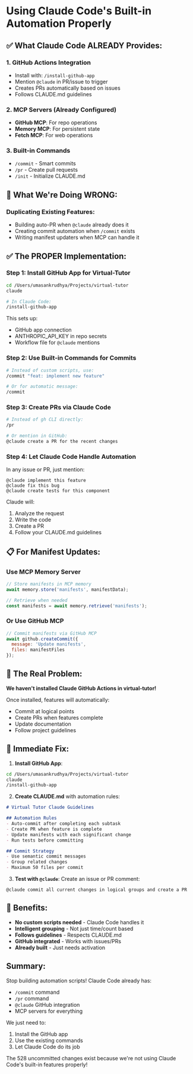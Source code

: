 # Using Claude Code's Built-in Automation Properly

## ✅ What Claude Code ALREADY Provides:

### 1. **GitHub Actions Integration**
- Install with: `/install-github-app`
- Mention `@claude` in PR/issue to trigger
- Creates PRs automatically based on issues
- Follows CLAUDE.md guidelines

### 2. **MCP Servers** (Already Configured)
- **GitHub MCP**: For repo operations
- **Memory MCP**: For persistent state
- **Fetch MCP**: For web operations

### 3. **Built-in Commands**
- `/commit` - Smart commits
- `/pr` - Create pull requests
- `/init` - Initialize CLAUDE.md

## 🚨 What We're Doing WRONG:

### Duplicating Existing Features:
- Building auto-PR when `@claude` already does it
- Creating commit automation when `/commit` exists
- Writing manifest updaters when MCP can handle it

## ✅ The PROPER Implementation:

### Step 1: Install GitHub App for Virtual-Tutor
```bash
cd /Users/umasankrudhya/Projects/virtual-tutor
claude

# In Claude Code:
/install-github-app
```

This sets up:
- GitHub app connection
- ANTHROPIC_API_KEY in repo secrets
- Workflow file for `@claude` mentions

### Step 2: Use Built-in Commands for Commits
```bash
# Instead of custom scripts, use:
/commit "feat: implement new feature"

# Or for automatic message:
/commit
```

### Step 3: Create PRs via Claude Code
```bash
# Instead of gh CLI directly:
/pr

# Or mention in GitHub:
@claude create a PR for the recent changes
```

### Step 4: Let Claude Code Handle Automation

In any issue or PR, just mention:
```
@claude implement this feature
@claude fix this bug
@claude create tests for this component
```

Claude will:
1. Analyze the request
2. Write the code
3. Create a PR
4. Follow your CLAUDE.md guidelines

## 📋 For Manifest Updates:

### Use MCP Memory Server
```javascript
// Store manifests in MCP memory
await memory.store('manifests', manifestData);

// Retrieve when needed
const manifests = await memory.retrieve('manifests');
```

### Or Use GitHub MCP
```javascript
// Commit manifests via GitHub MCP
await github.createCommit({
  message: 'Update manifests',
  files: manifestFiles
});
```

## 🎯 The Real Problem:

**We haven't installed Claude GitHub Actions in virtual-tutor!**

Once installed, features will automatically:
- Commit at logical points
- Create PRs when features complete
- Update documentation
- Follow project guidelines

## 🔧 Immediate Fix:

1. **Install GitHub App**:
```bash
cd /Users/umasankrudhya/Projects/virtual-tutor
claude
/install-github-app
```

2. **Create CLAUDE.md** with automation rules:
```markdown
# Virtual Tutor Claude Guidelines

## Automation Rules
- Auto-commit after completing each subtask
- Create PR when feature is complete
- Update manifests with each significant change
- Run tests before committing

## Commit Strategy
- Use semantic commit messages
- Group related changes
- Maximum 50 files per commit
```

3. **Test with `@claude`**:
Create an issue or PR comment:
```
@claude commit all current changes in logical groups and create a PR
```

## 🚀 Benefits:

- **No custom scripts needed** - Claude Code handles it
- **Intelligent grouping** - Not just time/count based
- **Follows guidelines** - Respects CLAUDE.md
- **GitHub integrated** - Works with issues/PRs
- **Already built** - Just needs activation

## Summary:

Stop building automation scripts! Claude Code already has:
- `/commit` command
- `/pr` command  
- `@claude` GitHub integration
- MCP servers for everything

We just need to:
1. Install the GitHub app
2. Use the existing commands
3. Let Claude Code do its job

The 528 uncommitted changes exist because we're not using Claude Code's built-in features properly!